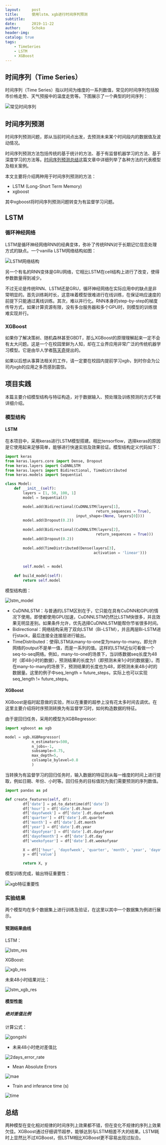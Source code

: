 ```yaml
---
layout:     post
title:      使用lstm、xgb进行时间序列预测
subtitle:   
date:       2019-11-22
author:     Schoko
header-img: 
catalog: true
tags:
    - TimeSeries
    - LSTM
    - XGBoost
---
```


## 时间序列（Time Series）

时间序列（Time Series）指以时间为维度的一系列数值，常见的时间序列包括股市价格走势、天气预报中的温度走势等。下图展示了一个典型的时间序列：

![常见时间序列](/img/post-ts-p1.png)

## 时间序列预测

时间序列预测问题，即从当前时间点出发，去预测未来某个时间段内的数据值及波动情况。

时间序列预测方法包括传统的基于统计的方法、基于有监督机器学习的方法、基于深度学习的方法等。[时间序列预测总结](https://zhuanlan.zhihu.com/p/67832773)这篇文章中详细列举了各种方法的代表模型及相关案例。

本文主要将介绍两种用于时间序列预测的方法：

- LSTM (Long-Short Term Memory)
- xgboost

其中xgboost将时间序列预测问题转变为有监督学习问题。

## LSTM

### 循环神经网络

LSTM是循环神经网络RNN的经典变体，弥补了传统RNN对于长期记忆信息处理方式的缺点。一个vanilla LSTM网络结构如图：

![LSTM网络结构](/img/post-ts-lstmcells.png)

另一个有名的RNN变体是GRU网络，它相比LSTM在cell结构上进行了改变，使得参数数量得到减少。

不过无论是传统RNN、LSTM还是GRU，循环神经网络在实际应用中的缺点是非常明显的。首先训练耗时长，这意味着模型很难进行在线训练，在保证响应速度的前提下只能通过离线训练。其次，难以并行化。RNN本身的step-by-step的梯度传导方式，如果计算资源有限，没有多台服务器和多个GPU时，则模型的训练很难实现并行。

### XGBoost

如果你了解决策树、随机森林甚至GBDT，那么XGBoost的原理理解起来一定不会有太大问题。这是一个在校园里鲜为人知，却在工业界应用非常广泛的传统机器学习模型。它是由华人学者[陈天奇](https://www.zhihu.com/people/crowowrk/activities)提出的。

如果以后想从事算法相关的工作，请一定要在校园内提前学习xgb，到时你会为公司内xgb的应用之多而感到震惊。

## 项目实践

本篇主要介绍模型结构与特征构造，对于数据输入、预处理及训练预测的方式不做详细介绍。

### 模型结构

#### LSTM

在本项目中，采用keras进行LSTM模型搭建。相比tensorflow，选择keras的原因是它使用起来足够简单，能够进行快速实验及效果验证。模型结构定义代码如下：

```python
import keras
from keras.layers.core import Dense, Dropout
from keras.layers import CuDNNLSTM
from keras.layers import Bidirectional, TimeDistributed
from keras.models import Sequential

class Model:
    def __init__(self):
        layers = [1, 50, 100, 1]
        model = Sequential()

        model.add(Bidirectional(CuDNNLSTM(layers[1], 
                                         return_sequences = True), 
                                input_shape=(None, layers[0])))
        model.add(Dropout(0.2))
        
        model.add(Bidirectional(CuDNNLSTM(layers[2], 
                                         return_sequences = True)))
        model.add(Dropout(0.2))
        
        model.add(TimeDistributed(Dense(layers[3], 
                                        activation = 'linear')))
    
        
        self.model = model
    
    def build_model(self):
        return self.model
```

模型结构图：

![lstm_model](/img/post-ts-lstmmodel.png)

- CuDNNLSTM：与普通的LSTM区别在于，它只能在具有CuDNN和GPU的情况下使用。即使都使用GPU加速，CuDNNLSTM仍然比LSTM快很多，并且效果无明显差别。如果条件允许，优先选择CuDNNLSTM能帮你节省很多时间。
- Bidirectional：网络结构采用了双向LSTM（Bi-LSTM），并且两层Bi-LSTM进行stack，最后连接全连接层进行输出。
- TimeDistributed：使得LSTM从many-to-one变为many-to-many。即允许网络的output不是单一值，而是一系列的值。这样的LSTM近似可看做一个seq-to-seq网络。例如，many-to-one的场景下，当训练数据seq长度为48时（即48小时的数据），预测结果的长度为1（即预测未来1小时的数据量）。而在many-to-many的场景下，预测结果的长度也为48，即预测未来48小时的数据量。这里的例子中seq_length = future_steps，实际上也可以实现seq_length != future_steps。

#### XGBoost

XGBoost是临时起意做的实验，所以在重要的超参上没有花太多时间去调优。在这里主要介绍将时序预测转换为有监督学习时，如何构造数据的特征。

由于是回归任务，采用的模型为XGBRegressor:

```python
import xgboost as xgb

model = xgb.XGBRegressor(
            n_estimators=500,
            n_jobs=-1,
            subsample=0.75,
            max_depth=5,
            colsample_bylevel=0.8
            )
```

当转换为有监督学习的回归任务时，输入数据的特征则从每一维度的时间上进行提取，例如日期、年份、小时等。回归任务的目标值则为我们需要预测的序列数值。
```python
import pandas as pd

def create_features(self, df):
        df['date'] = pd.to_datetime(df['date'])
        df['hour'] = df['date'].dt.hour
        df['dayofweek'] = df['date'].dt.dayofweek
        df['quarter'] = df['date'].dt.quarter
        df['month'] = df['date'].dt.month
        df['year'] = df['date'].dt.year
        df['dayofyear'] = df['date'].dt.dayofyear
        df['dayofmonth'] = df['date'].dt.day
        df['weekofyear'] = df['date'].dt.weekofyear

        X = df[['hour', 'dayofweek', 'quarter', 'month', 'year', 'dayofyear', 'dayofmonth', 'weekofyear']]
        y = df['value']

        return X, y
```

模型训练完成，输出特征重要性：

![xgb特征重要性](/img/post-ts-xgb-importance.png)

### 实验结果

两个模型均在多个数据集上进行训练及验证，在这里以其中一个数据集为例进行展示。

#### 预测结果曲线

LSTM：

![lstm_res](/img/post-ts-lstm-58603.png)

XGBoost:

![xgb_res](/img/post-ts-xgb-58603.png)

未来48小时结果对比：

![lstm_xgb_res](/img/post-ts-lstm-xgb.png)

#### 模型性能

##### 绝对差值比例

计算公式：

![gongshi](/img/post-ts-gongshi.PNG)

- 未来48小时绝对差值比

![2days_error_rate](/img/post-ts-2days_error_rate.png)

- Mean Absolute Errors

![mae](/img/post-ts-mae.png)

- Train and inferance time (s)

![time](/img/post-ts-time.png)

## 总结

两种模型在变化相对规律的时间序列上效果都不错，但在变化不规律的序列上效果欠佳。XGBoost通过仔细调节超参，能够达到与LSTM相差不大的结果。LSTM耗时上显然比不过XGBoost，但LSTM相比XGBoost更不容易出现过拟合。



